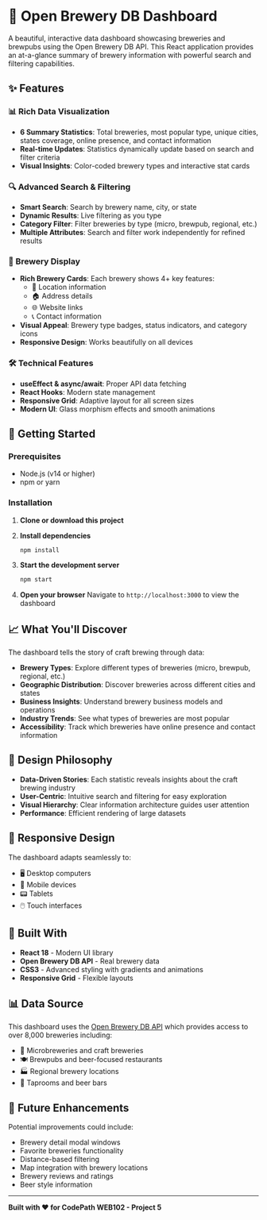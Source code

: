 # 🍺 Open Brewery DB Dashboard

A beautiful, interactive data dashboard showcasing breweries and brewpubs using the Open Brewery DB API. This React application provides an at-a-glance summary of brewery information with powerful search and filtering capabilities.

## ✨ Features

### 📊 Rich Data Visualization
- **6 Summary Statistics**: Total breweries, most popular type, unique cities, states coverage, online presence, and contact information
- **Real-time Updates**: Statistics dynamically update based on search and filter criteria
- **Visual Insights**: Color-coded brewery types and interactive stat cards

### 🔍 Advanced Search & Filtering
- **Smart Search**: Search by brewery name, city, or state
- **Dynamic Results**: Live filtering as you type
- **Category Filter**: Filter breweries by type (micro, brewpub, regional, etc.)
- **Multiple Attributes**: Search and filter work independently for refined results

### 🎯 Brewery Display
- **Rich Brewery Cards**: Each brewery shows 4+ key features:
  - 📍 Location information
  - 🏠 Address details
  - 🌐 Website links
  - 📞 Contact information
- **Visual Appeal**: Brewery type badges, status indicators, and category icons
- **Responsive Design**: Works beautifully on all devices

### 🛠 Technical Features
- **useEffect & async/await**: Proper API data fetching
- **React Hooks**: Modern state management
- **Responsive Grid**: Adaptive layout for all screen sizes
- **Modern UI**: Glass morphism effects and smooth animations

## 🚀 Getting Started

### Prerequisites
- Node.js (v14 or higher)
- npm or yarn

### Installation

1. **Clone or download this project**

2. **Install dependencies**
   ```bash
   npm install
   ```

3. **Start the development server**
   ```bash
   npm start
   ```

4. **Open your browser**
   Navigate to `http://localhost:3000` to view the dashboard

## 📈 What You'll Discover

The dashboard tells the story of craft brewing through data:

- **Brewery Types**: Explore different types of breweries (micro, brewpub, regional, etc.)
- **Geographic Distribution**: Discover breweries across different cities and states
- **Business Insights**: Understand brewery business models and operations
- **Industry Trends**: See what types of breweries are most popular
- **Accessibility**: Track which breweries have online presence and contact information

## 🎨 Design Philosophy

- **Data-Driven Stories**: Each statistic reveals insights about the craft brewing industry
- **User-Centric**: Intuitive search and filtering for easy exploration
- **Visual Hierarchy**: Clear information architecture guides user attention
- **Performance**: Efficient rendering of large datasets

## 📱 Responsive Design

The dashboard adapts seamlessly to:
- 🖥️ Desktop computers
- 📱 Mobile devices
- 📟 Tablets
- 🖱️ Touch interfaces

## 🔧 Built With

- **React 18** - Modern UI library
- **Open Brewery DB API** - Real brewery data
- **CSS3** - Advanced styling with gradients and animations
- **Responsive Grid** - Flexible layouts

## 📊 Data Source

This dashboard uses the [Open Brewery DB API](https://www.openbrewerydb.org/) which provides access to over 8,000 breweries including:
- 🍺 Microbreweries and craft breweries
- 🍽️ Brewpubs and beer-focused restaurants
- 🏭 Regional brewery locations
- 🍻 Taprooms and beer bars

## 🌟 Future Enhancements

Potential improvements could include:
- Brewery detail modal windows
- Favorite breweries functionality
- Distance-based filtering
- Map integration with brewery locations
- Brewery reviews and ratings
- Beer style information

---

**Built with ❤️ for CodePath WEB102 - Project 5**